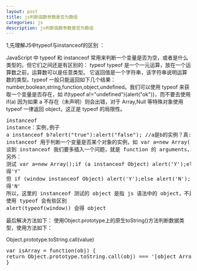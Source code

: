 ```yaml
---
layout: post
title: js判断函数参数是否为数组
categories: js
description: js判断函数参数是否为数组
---
```

1,先理解JS中typeof与instanceof的区别  ：

JavaScript 中 typeof 和 instanceof 常用来判断一个变量是否为空，或者是什么类型的。但它们之间还是有区别的：
typeof
typeof 是一个一元运算，放在一个运算数之前，运算数可以是任意类型。
它返回值是一个字符串，该字符串说明运算数的类型。typeof 一般只能返回如下几个结果：
number,boolean,string,function,object,undefined。我们可以使用 typeof 来获取一个变量是否存在，如 if(typeof a!="undefined"){alert("ok")}，而不要去使用 if(a) 因为如果 a 不存在（未声明）则会出错，对于 Array,Null 等特殊对象使用 typeof 一律返回 object，这正是 typeof 的局限性。

<pre>
instanceof
instance：实例,例子
a instanceof b?alert("true"):alert("false"); //a是b的实例？真:假
instanceof 用于判断一个变量是否某个对象的实例，如 var a=new Array();alert(a instanceof Array); 会返回 true，同时 alert(a instanceof Object) 也会返回 true;这是因为 Array 是 object 的子类。再如：function test(){};var a=new test();alert(a instanceof test) 会返回
谈到 instanceof 我们要多插入一个问题，就是 function 的 arguments，我们大家也许都认为 arguments 是一个 Array，但如果使用 instaceof 去测试会发现 arguments 不是一个 Array 对象，尽管看起来很像。
另外：
测试 var a=new Array();if (a instanceof Object) alert('Y');else alert('N');
得'Y’
但 if (window instanceof Object) alert('Y');else alert('N');
得'N'
所以，这里的 instanceof 测试的 object 是指 js 语法中的 object，不是指 dom 模型对象。
使用 typeof 会有些区别
alert(typeof(window)) 会得 object
</pre>

最后解决方法如下：
使用Object.prototype上的原生toString()方法判断数据类型，使用方法如下：

Object.prototype.toString.call(value)
<pre>
var isArray = function(obj) { 
return Object.prototype.toString.call(obj) === '[object Array]'; 
} 
</pre> 
 
 